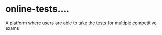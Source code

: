 # online-tests....
A platform where users are able to take the tests for multiple competitive exams
